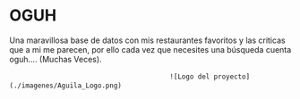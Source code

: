 # OGUH
Una maravillosa base de datos con mis restaurantes favoritos y las criticas que a mi me parecen, por ello cada vez que necesites una búsqueda cuenta oguh.... (Muchas Veces).

                                            ![Logo del proyecto](./imagenes/Aguila_Logo.png)

